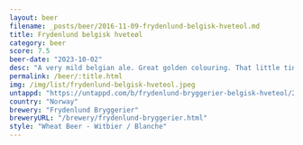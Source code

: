 ```yaml
---
layout: beer
filename: _posts/beer/2016-11-09-frydenlund-belgisk-hveteol.md
title: Frydenlund belgisk hveteøl
category: beer
score: 7.5
beer-date: "2023-10-02"
desc: "A very mild belgian ale. Great golden colouring. That little tinge of belgian flavours really elevates a regular pale ale"
permalink: /beer/:title.html
img: /img/list/frydenlund-belgisk-hveteol.jpeg
untappd: "https://untappd.com/b/frydenlund-bryggerier-belgisk-hveteol/2617082"
country: "Norway"
brewery: "Frydenlund Bryggerier"
breweryURL: "/brewery/frydenlund-bryggerier.html"
style: "Wheat Beer - Witbier / Blanche"
---
```

